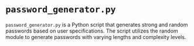 # `password_generator.py`
`password_generator.py` is a Python script that generates strong and random passwords based on user specifications. The script utilizes the random module to generate passwords with varying lengths and complexity levels. 
